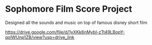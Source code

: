# Sophomore Film Score Project

Designed all the sounds and music on top of famous disney short film

https://drive.google.com/file/d/1yXKk6nMybI-zTt49LBopY-qoIWUnp1ZB/view?usp=drive_link



